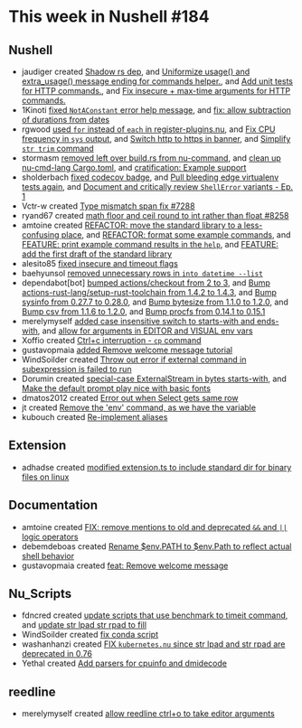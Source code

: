 # This week in Nushell #184


## Nushell


- jaudiger created [Shadow rs dep](https://github.com/nushell/nushell/pull/8298), and [Uniformize usage() and extra_usage() message ending for commands helper.](https://github.com/nushell/nushell/pull/8268), and [Add unit tests for HTTP commands.](https://github.com/nushell/nushell/pull/8267), and [Fix insecure + max-time arguments for HTTP commands.](https://github.com/nushell/nushell/pull/8266)
- 1Kinoti [fixed `NotAConstant` error help message](https://github.com/nushell/nushell/pull/8293), and [fix: allow subtraction of durations from dates](https://github.com/nushell/nushell/pull/8247)
- rgwood [used `for` instead of `each` in register-plugins.nu](https://github.com/nushell/nushell/pull/8284), and [Fix CPU frequency in `sys` output](https://github.com/nushell/nushell/pull/8275), and [Switch http to https in banner](https://github.com/nushell/nushell/pull/8272), and [Simplify `str trim` command](https://github.com/nushell/nushell/pull/8205)
- stormasm [removed left over build.rs from nu-command](https://github.com/nushell/nushell/pull/8280), and [clean up nu-cmd-lang Cargo.toml](https://github.com/nushell/nushell/pull/8252), and [cratification: Example support](https://github.com/nushell/nushell/pull/8231)
- sholderbach [fixed codecov badge](https://github.com/nushell/nushell/pull/8279), and [Pull bleeding edge virtualenv tests again](https://github.com/nushell/nushell/pull/8262), and [Document and critically review `ShellError` variants - Ep. 1](https://github.com/nushell/nushell/pull/8229)
- Vctr-w created [Type mismatch span fix #7288](https://github.com/nushell/nushell/pull/8271)
- ryand67 created [math floor and ceil round to int rather than float #8258](https://github.com/nushell/nushell/pull/8269)
- amtoine created [REFACTOR: move the standard library to a less-confusing place](https://github.com/nushell/nushell/pull/8265), and [REFACTOR: format some example commands](https://github.com/nushell/nushell/pull/8223), and [FEATURE: print example command results in the `help`](https://github.com/nushell/nushell/pull/8189), and [FEATURE: add the first draft of the standard library](https://github.com/nushell/nushell/pull/8150)
- alesito85 [fixed insecure and timeout flags](https://github.com/nushell/nushell/pull/8255)
- baehyunsol [removed unnecessary rows in `into datetime --list`](https://github.com/nushell/nushell/pull/8243)
- dependabot[bot] [bumped actions/checkout from 2 to 3](https://github.com/nushell/nushell/pull/8240), and [Bump actions-rust-lang/setup-rust-toolchain from 1.4.2 to 1.4.3](https://github.com/nushell/nushell/pull/8239), and [Bump sysinfo from 0.27.7 to 0.28.0](https://github.com/nushell/nushell/pull/8237), and [Bump bytesize from 1.1.0 to 1.2.0](https://github.com/nushell/nushell/pull/8236), and [Bump csv from 1.1.6 to 1.2.0](https://github.com/nushell/nushell/pull/8235), and [Bump procfs from 0.14.1 to 0.15.1](https://github.com/nushell/nushell/pull/8233)
- merelymyself [added case insensitive switch to starts-with and ends-with](https://github.com/nushell/nushell/pull/8221), and [allow for arguments in EDITOR and VISUAL env vars](https://github.com/nushell/nushell/pull/8105)
- Xoffio created [Ctrl+c interruption - `cp` command](https://github.com/nushell/nushell/pull/8219)
- gustavopmaia [added Remove welcome message tutorial](https://github.com/nushell/nushell/pull/8217)
- WindSoilder created [Throw out error if external command in subexpression is failed to run](https://github.com/nushell/nushell/pull/8204)
- Dorumin created [special-case ExternalStream in bytes starts-with](https://github.com/nushell/nushell/pull/8203), and [Make the default prompt play nice with basic fonts](https://github.com/nushell/nushell/pull/8080)
- dmatos2012 created [Error out when Select gets same row](https://github.com/nushell/nushell/pull/8200)
- jt created [Remove the 'env' command, as we have the variable](https://github.com/nushell/nushell/pull/8185)
- kubouch created [Re-implement aliases](https://github.com/nushell/nushell/pull/8123)

## Extension


- adhadse created [modified extension.ts to include standard dir for binary files on linux](https://github.com/nushell/vscode-nushell-lang/pull/82)

## Documentation


- amtoine created [FIX: remove mentions to old and deprecated `&&` and `||` logic operators](https://github.com/nushell/nushell.github.io/pull/802)
- debemdeboas created [Rename $env.PATH to $env.Path to reflect actual shell behavior](https://github.com/nushell/nushell.github.io/pull/801)
- gustavopmaia created [feat: Remove welcome message](https://github.com/nushell/nushell.github.io/pull/799)


## Nu_Scripts


- fdncred created [update scripts that use benchmark to timeit command](https://github.com/nushell/nu_scripts/pull/397), and [update str lpad str rpad to fill](https://github.com/nushell/nu_scripts/pull/396)
- WindSoilder created [fix conda script](https://github.com/nushell/nu_scripts/pull/395)
- washanhanzi created [FIX `kubernetes.nu` since str lpad and str rpad are deprecated in 0.76](https://github.com/nushell/nu_scripts/pull/394)
- Yethal created [Add parsers for cpuinfo and dmidecode](https://github.com/nushell/nu_scripts/pull/393)

## reedline


- merelymyself created [allow reedline ctrl+o to take editor arguments](https://github.com/nushell/reedline/pull/544)


